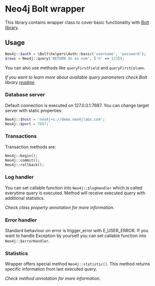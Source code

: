 # Neo4j Bolt wrapper

This library contains wrapper class to cover basic functionality with [Bolt library](https://github.com/neo4j-php/Bolt).

## Usage

```php
Neo4j::$auth = \Bolt\helpers\Auth::basic('username', 'password');
$rows = Neo4j::query('RETURN $n as num', ['n' => 123]);
```

You can also use methods like `queryFirstField` and `queryFirstColumn`. 

_If you want to learn more about available query parameters check Bolt library [readme](https://github.com/neo4j-php/Bolt/blob/master/README.md)._

### Database server

Default connection is executed on 127.0.0.1:7687. You can change target server with static properties:

```php
Neo4j::$host = 'neo4j+s://demo.neo4jlabs.com';
Neo4j::$port = 7687;
```

### Transactions

Transaction methods are:

```php
Neo4j::begin();
Neo4j::commit();
Neo4j::rollback();
```

### Log handler

You can set callable function into `Neo4j::$logHandler` which is called everytime query is executed. Method will receive executed query with additional statistics.

_Check class property annotation for more information._

### Error handler

Standard behaviour on error is trigger_error with E_USER_ERROR. If you want to handle Exception by yourself you can set callable function into `Neo4j::$errorHandler`. 

### Statistics

Wrapper offers special method `Neo4j::statistic()`. This method returns specific information from last executed query. 

_Check method annotation for more information._
